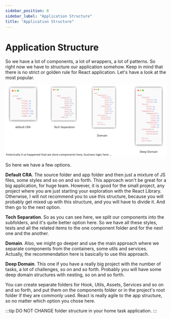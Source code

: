 ```yaml
---
sidebar_position: 8
sidebar_label: "Application Structure"
title: "Application Structure"
---
```


# Application Structure

So we have a lot of components, a lot of wrappers, a lot of patterns.
So right now we have to structure our application somehow.
Keep in mind that there is no strict or golden rule for React application.
Let's have a look at the most popular.

![Application Structure image 1](images/app-structure-img1.png)

So here we have a few options.

**Default CRA**.
The source folder and app folder and then just a mixture of JS files, some styles and so on and so forth.
This approach won't be great for a big application, for huge team.
However, it is good for the small project, any project where you are just starting your exploration with the React Library.
Otherwise, I will not recommend you to use this structure, because you will probably get mixed up with this structure, and you will have to divide it.
And then go to the next option.

**Tech Separation**.
So as you can see here, we split our components into the subfolders, and it's quite better option here.
So we have all these styles, tests and all the related items to the one component folder and for the next one and the another.

**Domain**.
Also, we might go deeper and use the main approach where we separate components from the containers, some utils and services.
Actually, the recommendation here is basically to use this approach.

**Deep Domain**.
This one if you have a really big project with the number of tasks, a lot of challenges, so on and so forth.
Probably you will have some deep domain structures with nesting, so on and so forth.

You can create separate folders for Hook, Utils, Assets, Services and so on and so forth, and put them on the components folder
or in the project's root folder if they are commonly used.
React is really agile to the app structure, so no matter which option you chose here.

:::tip
DO NOT CHANGE folder structure in your home task application.
:::
